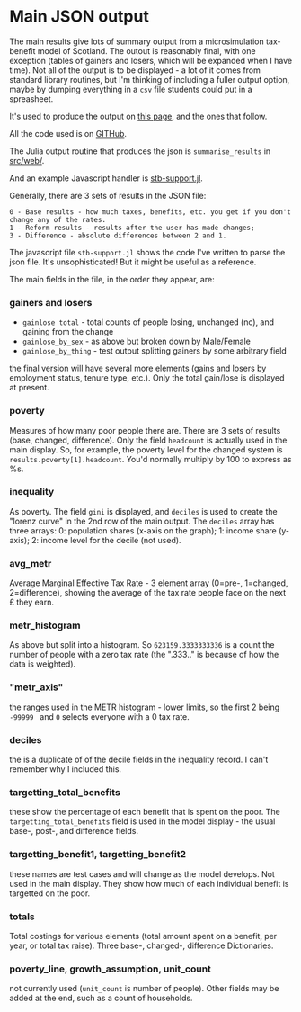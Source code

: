 # Main JSON output

The main results give lots of summary output from a microsimulation tax-benefit model of Scotland. The outout is reasonably final, with one exception (tables of gainers and losers, which will be expanded when I have time). Not all of the output is to be displayed - a lot of it comes from standard library routines, but I'm thinking of including a fuller output option, maybe by dumping everything in a `csv` file students could put in a spreasheet.

It's used to produce the output on [this page](http://oustb.mazegreenyachts.com/tax-benefit-tour.html), and the ones that follow.

All the code used is on [GITHub](https://github.com/grahamstark/stb.jl/).

The Julia output routine that produces the json is `summarise_results` in [src/web/](https://github.com/grahamstark/stb.jl/blob/master/src/web/web_model_libs.jl).

And an example Javascript handler is [stb-support.jl](https://github.com/grahamstark/stb.jl/tree/master/web/js).

Generally, there are 3 sets of results in the JSON file:

    0 - Base results - how much taxes, benefits, etc. you get if you don't change any of the rates.
    1 - Reform results - results after the user has made changes;
    3 - Difference - absolute differences between 2 and 1.

The javascript file `stb-support.jl` shows the code I've written to parse the json file. It's unsophisticated! But it might be useful as a reference.

The main fields in the file, in the order they appear, are:

### gainers and losers
- `gainlose total` - total counts of people losing, unchanged (nc), and gaining from the change
- `gainlose_by_sex` - as above but broken down by  Male/Female
- `gainlose_by_thing` - test output splitting gainers by some arbitrary field

the final version will have several more elements (gains and losers by employment status, tenure type, etc.). Only the total gain/lose is displayed at present.

### poverty

Measures of how many poor people there are. There are 3 sets of results (base, changed, difference). Only the field `headcount` is actually used in the main display. So, for example, the poverty level for the changed system is `results.poverty[1].headcount`. You'd normally multiply by 100 to express as %s.

### inequality

As poverty. The field `gini` is displayed, and `deciles` is used to create the "lorenz curve" in the 2nd row of the main output. The `deciles` array has three arrays:
    0: population shares (x-axis on the graph);
    1: income share (y-axis);
    2: income level for the decile (not used).

### avg_metr

Average Marginal Effective Tax Rate - 3 element array (0=pre-, 1=changed, 2=difference), showing the average of the tax rate people face on the next £ they earn.

### metr_histogram

As above but split into a histogram. So `623159.3333333336` is a count the number of people with a zero tax rate (the ".333.." is because of how the data is weighted).

###   "metr_axis"

the ranges used in the METR histogram - lower limits, so the first 2 being `-99999 ` and `0` selects everyone with a 0 tax rate.

### deciles

the is a duplicate of of the decile fields in the inequality record. I can't remember why I included this.

### targetting_total_benefits

these show the percentage of each benefit that is spent on the poor. The `targetting_total_benefits` field is used in the model display - the usual base-, post-, and difference fields.

### targetting_benefit1, targetting_benefit2

these names are test cases and will change as the model develops. Not used in the main display. They show how much of each individual benefit is targetted on the poor.

### totals

Total costings for various elements (total amount spent on a benefit, per year, or total tax raise). Three base-, changed-, difference Dictionaries.

### poverty_line, growth_assumption, unit_count

not currently used (`unit_count` is number of people). Other fields may be added at the end, such as a count of households.
